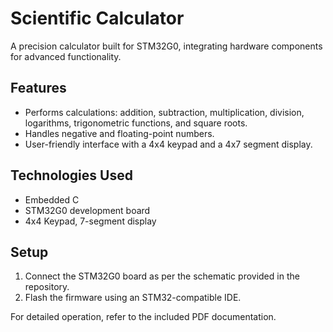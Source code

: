# Scientific Calculator  
A precision calculator built for STM32G0, integrating hardware components for advanced functionality.

## Features  
- Performs calculations: addition, subtraction, multiplication, division, logarithms, trigonometric functions, and square roots.  
- Handles negative and floating-point numbers.  
- User-friendly interface with a 4x4 keypad and a 4x7 segment display.

## Technologies Used  
- Embedded C  
- STM32G0 development board  
- 4x4 Keypad, 7-segment display  

## Setup  
1. Connect the STM32G0 board as per the schematic provided in the repository.  
2. Flash the firmware using an STM32-compatible IDE.  

For detailed operation, refer to the included PDF documentation.
